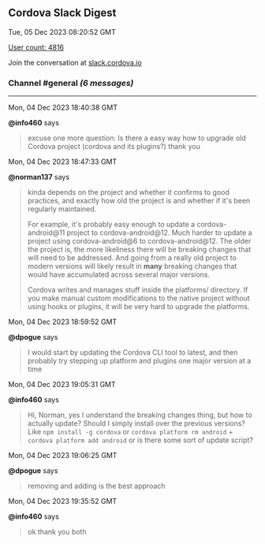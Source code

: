 ## Cordova Slack Digest
Tue, 05 Dec 2023 08:20:52 GMT

[User count: 4816](https://cordova.slack.com/)


Join the conversation at [slack.cordova.io](http://slack.cordova.io/)

### __Channel #general__ _(6 messages)_
---

Mon, 04 Dec 2023 18:40:38 GMT

__@info460__ says 
> excuse one more question:
> Is there a easy way how to upgrade old Cordova project (cordova and its plugins?)
> thank you
> 

Mon, 04 Dec 2023 18:47:33 GMT

__@norman137__ says 
> kinda depends on the project and whether it confirms to good practices, and exactly how old the project is and whether if it's been regularly maintained.
> 
> For example, it's probably easy enough to update a cordova-android@11 project to cordova-android@12. Much harder to update a project using cordova-android@6 to cordova-android@12. The older the project is, the more likeliness there will be breaking changes that will need to be addressed. And going from a really old project to modern versions will likely result in **many** breaking changes that would have accumulated across several major versions.
> 
> Cordova writes and manages stuff inside the platforms/ directory. If you make manual custom modifications to the native project without using hooks or plugins, it will be very hard to upgrade the platforms.
> 

Mon, 04 Dec 2023 18:59:52 GMT

__@dpogue__ says 
> I would start by updating the Cordova CLI tool to latest, and then probably try stepping up platform and plugins one major version at a time
> 

Mon, 04 Dec 2023 19:05:31 GMT

__@info460__ says 
> Hi, Norman,
> yes I understand the breaking changes thing, but how to actually update?
> Should I simply install over the previous versions? Like
> ```npm install -g cordova```
> or
> ```cordova platform rm android```
> +
> ```cordova platform add android```
> or is there some sort of update script?
> 

Mon, 04 Dec 2023 19:06:25 GMT

__@dpogue__ says 
> removing and adding is the best approach
> 

Mon, 04 Dec 2023 19:35:52 GMT

__@info460__ says 
> ok thank you both
> 
